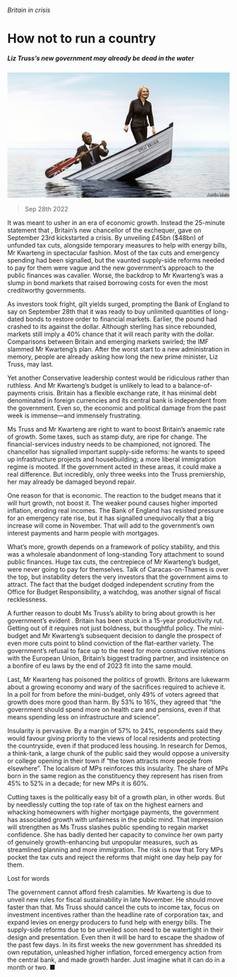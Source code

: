 ###### Britain in crisis

# How not to run a country 

##### Liz Truss’s new government may already be dead in the water 

![image](images/20221001_LDD001.jpg) 

> Sep 28th 2022 

It was meant to usher in an era of economic growth. Instead the 25-minute statement that , Britain’s new chancellor of the exchequer, gave on September 23rd kickstarted a crisis. By unveiling £45bn ($48bn) of unfunded tax cuts, alongside temporary measures to help with energy bills, Mr Kwarteng  in spectacular fashion. Most of the tax cuts and emergency spending had been signalled, but the vaunted supply-side reforms needed to pay for them were vague and the new government’s approach to the public finances was cavalier. Worse, the backdrop to Mr Kwarteng’s  was a slump in bond markets that raised borrowing costs for even the most creditworthy governments.

As investors took fright, gilt yields surged, prompting the Bank of England to say on September 28th that it was ready to buy unlimited quantities of long-dated bonds to restore order to financial markets. Earlier, the pound had crashed to its  against the dollar. Although sterling has since rebounded, markets still imply a 40% chance that it will reach parity with the dollar. Comparisons between Britain and emerging markets swirled; the IMF slammed Mr Kwarteng’s plan. After the worst start to a new administration in memory, people are already asking how long the new prime minister, Liz Truss, may last.

Yet another Conservative leadership contest would be ridiculous rather than ruthless. And Mr Kwarteng’s budget is unlikely to lead to a balance-of-payments crisis. Britain has a flexible exchange rate, it has minimal debt denominated in foreign currencies and its central bank is independent from the government. Even so, the economic and political damage from the past week is immense—and immensely frustrating. 

Ms Truss and Mr Kwarteng are right to want to boost Britain’s anaemic rate of growth. Some taxes, such as stamp duty, are ripe for change. The financial-services industry needs to be championed, not ignored. The chancellor has signalled important supply-side reforms: he wants to speed up infrastructure projects and housebuilding; a more liberal immigration regime is mooted. If the government acted in these areas, it could make a real difference. But incredibly, only three weeks into the Truss premiership, her  may already be damaged beyond repair. 

One reason for that is economic. The reaction to the budget means that it will hurt growth, not boost it. The weaker pound causes higher imported inflation, eroding real incomes. The Bank of England has resisted pressure for an emergency rate rise, but it has signalled unequivocally that a big increase will come in November. That will add to the government’s own interest payments and harm people with mortgages. 

What’s more, growth depends on a framework of policy stability, and this was a wholesale abandonment of long-standing Tory attachment to sound public finances. Huge tax cuts, the centrepiece of Mr Kwarteng’s budget, were never going to pay for themselves. Talk of Caracas-on-Thames is over the top, but instability deters the very investors that the government aims to attract. The fact that the budget dodged independent scrutiny from the Office for Budget Responsibility, a watchdog, was another signal of fiscal recklessness. 

A further reason to doubt Ms Truss’s ability to bring about growth is her government’s evident . Britain has been stuck in a 15-year productivity rut. Getting out of it requires not just boldness, but thoughtful policy. The mini-budget and Mr Kwarteng’s subsequent decision to dangle the prospect of even more cuts point to blind conviction of the flat-earther variety. The government’s refusal to face up to the need for more constructive relations with the European Union, Britain’s biggest trading partner, and insistence on a bonfire of eu laws by the end of 2023 fit into the same mould. 

Last, Mr Kwarteng has poisoned the politics of growth. Britons are lukewarm about a growing economy and wary of the sacrifices required to achieve it. In a poll for  from before the mini-budget, only 49% of voters agreed that growth does more good than harm. By 53% to 16%, they agreed that “the government should spend more on health care and pensions, even if that means spending less on infrastructure and science”. 

Insularity is pervasive. By a margin of 57% to 24%, respondents said they would favour giving priority to the views of local residents and protecting the countryside, even if that produced less housing. In research for Demos, a think-tank, a large chunk of the public said they would oppose a university or college opening in their town if “the town attracts more people from elsewhere”. The localism of MPs reinforces this insularity. The share of MPs born in the same region as the constituency they represent has risen from 45% to 52% in a decade; for new MPs it is 60%. 

Cutting taxes is the politically easy bit of a growth plan, in other words. But by needlessly cutting the top rate of tax on the highest earners and whacking homeowners with higher mortgage payments, the government has associated growth with unfairness in the public mind. That impression will strengthen as Ms Truss slashes public spending to regain market confidence. She has badly dented her capacity to convince her own party of genuinely growth-enhancing but unpopular measures, such as streamlined planning and more immigration. The risk is now that Tory MPs pocket the tax cuts and reject the reforms that might one day help pay for them. 

Lost for words

The government cannot afford fresh calamities. Mr Kwarteng is due to unveil new rules for fiscal sustainability in late November. He should move faster than that. Ms Truss should cancel the cuts to income tax, focus on investment incentives rather than the headline rate of corporation tax, and expand levies on energy producers to fund help with energy bills. The supply-side reforms due to be unveiled soon need to be watertight in their design and presentation. Even then it will be hard to escape the shadow of the past few days. In its first weeks the new government has shredded its own reputation, unleashed higher inflation, forced emergency action from the central bank, and made growth harder. Just imagine what it can do in a month or two. ■


